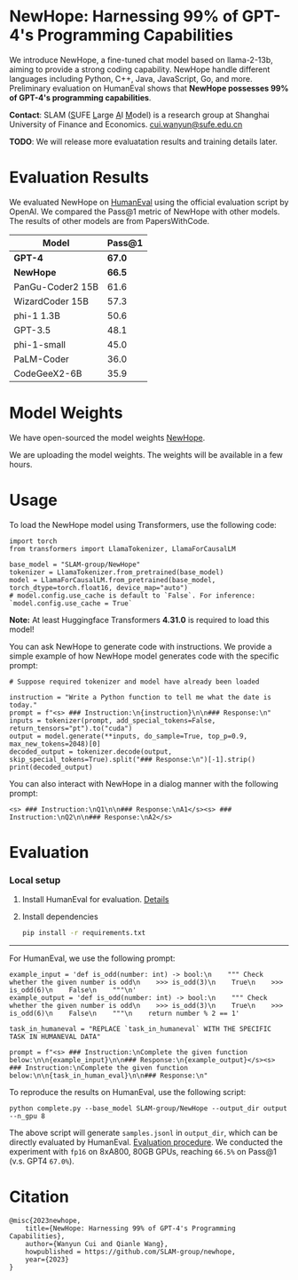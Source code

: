 # NewHope: Harnessing 99% of GPT-4's Programming Capabilities

We introduce NewHope, a fine-tuned chat model based on llama-2-13b, aiming to provide a strong coding capability. NewHope handle different languages including Python, C++, Java, JavaScript, Go, and more. Preliminary evaluation on HumanEval shows that **NewHope possesses 99% of GPT-4's programming capabilities**.

**Contact**: SLAM (<ins>S</ins>UFE <ins>L</ins>arge <ins>A</ins>I <ins>M</ins>odel) is a research group at Shanghai University of Finance and Economics. 
cui.wanyun@sufe.edu.cn 

**TODO**: We will release more evaluatation results and training details later.

# Evaluation Results

We evaluated NewHope on [HumanEval](https://github.com/openai/human-eval) using the official evaluation script by OpenAI. We compared the Pass@1 metric of NewHope with other models. The results of other models are from PapersWithCode.

| Model | Pass@1 |
| ----- | ------ |
| **GPT-4** | **67.0**   |
| **NewHope** | **66.5**  | 
| PanGu-Coder2 15B | 61.6   |
| WizardCoder 15B | 57.3  |
| phi-1 1.3B | 50.6 |
| GPT-3.5 | 48.1 |
| phi-1-small | 45.0 |
| PaLM-Coder | 36.0 |
| CodeGeeX2-6B | 35.9 |

# Model Weights

We have open-sourced the model weights [NewHope](https://huggingface.co/SLAM-group/NewHope).

We are uploading the model weights. The weights will be available in a few hours.


# Usage

To load the NewHope model using Transformers, use the following code:
```
import torch
from transformers import LlamaTokenizer, LlamaForCausalLM

base_model = "SLAM-group/NewHope"
tokenizer = LlamaTokenizer.from_pretrained(base_model)
model = LlamaForCausalLM.from_pretrained(base_model, torch_dtype=torch.float16, device_map="auto")
# model.config.use_cache is default to `False`. For inference: `model.config.use_cache = True`
```
**Note:** At least Huggingface Transformers **4.31.0** is required to load this model!

You can ask NewHope to generate code with instructions. We provide a simple example of how NewHope model generates code with the specific prompt:
```
# Suppose required tokenizer and model have already been loaded

instruction = "Write a Python function to tell me what the date is today."
prompt = f"<s> ### Instruction:\n{instruction}\n\n### Response:\n"
inputs = tokenizer(prompt, add_special_tokens=False, return_tensors="pt").to("cuda")
output = model.generate(**inputs, do_sample=True, top_p=0.9, max_new_tokens=2048)[0]
decoded_output = tokenizer.decode(output, skip_special_tokens=True).split("### Response:\n")[-1].strip()
print(decoded_output)
```

You can also interact with NewHope in a dialog manner with the following prompt:
```
<s> ### Instruction:\nQ1\n\n### Response:\nA1</s><s> ### Instruction:\nQ2\n\n### Response:\nA2</s>
```


# Evaluation

### Local setup
1. Install HumanEval for evaluation. [Details](https://github.com/openai/human-eval)
2. Install dependencies

   ```bash
   pip install -r requirements.txt
   ```

---
For HumanEval, we use the following prompt:
```
example_input = 'def is_odd(number: int) -> bool:\n    """ Check whether the given number is odd\n    >>> is_odd(3)\n    True\n    >>> is_odd(6)\n    False\n    """\n'
example_output = 'def is_odd(number: int) -> bool:\n    """ Check whether the given number is odd\n    >>> is_odd(3)\n    True\n    >>> is_odd(6)\n    False\n    """\n    return number % 2 == 1'

task_in_humaneval = "REPLACE `task_in_humaneval` WITH THE SPECIFIC TASK IN HUMANEVAL DATA"

prompt = f"<s> ### Instruction:\nComplete the given function below:\n\n{example_input}\n\n### Response:\n{example_output}</s><s> ### Instruction:\nComplete the given function below:\n\n{task_in_human_eval}\n\n### Response:\n"
```

To reproduce the results on HumanEval, use the following script:
```
python complete.py --base_model SLAM-group/NewHope --output_dir output --n_gpu 8
```
The above script will generate `samples.jsonl` in `output_dir`, which can be directly evaluated by HumanEval. [Evaluation procedure](https://github.com/openai/human-eval). We conducted the experiment with `fp16` on 8xA800, 80GB GPUs, reaching `66.5%` on Pass@1 (v.s. GPT4 `67.0%`).

# Citation

```
@misc{2023newhope,
    title={NewHope: Harnessing 99% of GPT-4's Programming Capabilities},
    author={Wanyun Cui and Qianle Wang},
    howpublished = https://github.com/SLAM-group/newhope,
    year={2023}
}
```

